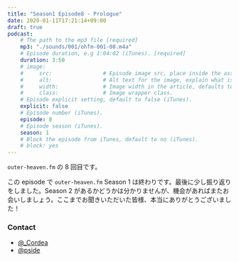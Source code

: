 ```yaml
---
title: "Season1 Episode8 - Prologue"
date: 2020-01-11T17:21:14+09:00
draft: true
podcast:
    # The path to the mp3 file [required]
    mp3: "./sounds/001/ohfm-001-08.m4a"
    # Episode duration, e.g 1:04:02 (iTunes). [required]
    duration: 3:50
    # image:
    #     src:                # Episode image src, place inside the assets directory (iTunes).
    #     alt:                # Alt text for the image, explain what is on the image.
    #     width:              # Image width in the article, defaults to 250px.
    #     class:              # Image wrapper class.
    # Episode explicit setting, default to false (iTunes).
    explicit: false
    # Episode number (iTunes).
    episode: 8
    # Episode season (iTunes).
    season: 1
    # Block the episode from iTunes, default to no (iTunes).
    # block: yes
---
```


`outer-heaven.fm` の 8 回目です。

この episode で `outer-heaven.fm` Season 1 は終わりです。最後に少し振り返りをしました。Season 2 があるかどうかは分かりませんが、機会があればまたお会いしましょう。ここまでお聞きいただいた皆様、本当にありがとうございました！

### Contact

- [@_Cordea](https://twitter.com/_Cordea)
- [@pside](https://twitter.com/pside)
